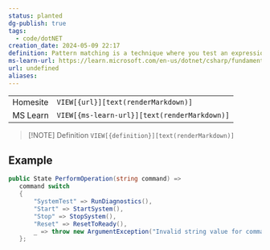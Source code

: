 ```yaml
---
status: planted
dg-publish: true
tags:
  - code/dotNET
creation_date: 2024-05-09 22:17
definition: Pattern matching is a technique where you test an expression to determine if it has certain characteristics.
ms-learn-url: https://learn.microsoft.com/en-us/dotnet/csharp/fundamentals/functional/pattern-matching
url: undefined
aliases:
---
```



|          |                                              |
| -------- | -------------------------------------------- |
| Homesite | `VIEW[{url}][text(renderMarkdown)]`          |
| MS Learn | `VIEW[{ms-learn-url}][text(renderMarkdown)]` |

> [!NOTE] Definition
> `VIEW[{definition}][text(renderMarkdown)]`



## Example
```c#
public State PerformOperation(string command) =>
   command switch
   {
       "SystemTest" => RunDiagnostics(),
       "Start" => StartSystem(),
       "Stop" => StopSystem(),
       "Reset" => ResetToReady(),
       _ => throw new ArgumentException("Invalid string value for command", nameof(command)),
   };
```
